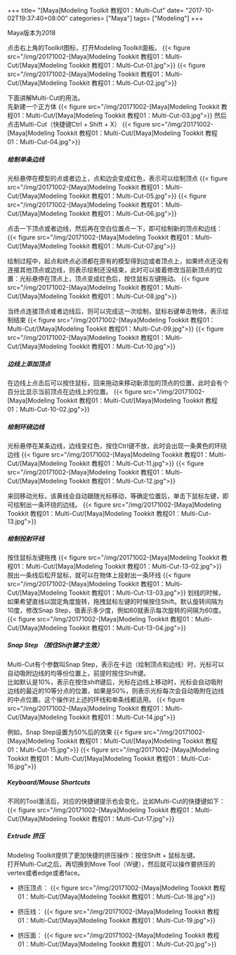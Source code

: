 +++
title= "[Maya]Modeling Toolkit 教程01：Multi-Cut"
date= "2017-10-02T19:37:40+08:00"
categories= ["Maya"]
tags= ["Modeling"]
+++

Maya版本为2018

点击右上角的Toolkit图标，打开Modeling Toolkit面板。
{{< figure src="/img/20171002-[Maya]Modeling Tookkit 教程01：Multi-Cut/[Maya]Modeling Tookkit 教程01：Multi-Cut-01.jpg">}}
{{< figure src="/img/20171002-[Maya]Modeling Tookkit 教程01：Multi-Cut/[Maya]Modeling Tookkit 教程01：Multi-Cut-02.jpg">}}

下面讲解Multi-Cut的用法。  
先新建一个正方体
{{< figure src="/img/20171002-[Maya]Modeling Tookkit 教程01：Multi-Cut/[Maya]Modeling Tookkit 教程01：Multi-Cut-03.jpg">}}
然后点击Multi-Cut（快捷键Ctrl + Shift + X）
{{< figure src="/img/20171002-[Maya]Modeling Tookkit 教程01：Multi-Cut/[Maya]Modeling Tookkit 教程01：Multi-Cut-04.jpg">}}

##### 绘制单条边线
光标悬停在模型的点或者边上，点和边会变成红色，表示可以绘制顶点
{{< figure src="/img/20171002-[Maya]Modeling Tookkit 教程01：Multi-Cut/[Maya]Modeling Tookkit 教程01：Multi-Cut-05.jpg">}}
{{< figure src="/img/20171002-[Maya]Modeling Tookkit 教程01：Multi-Cut/[Maya]Modeling Tookkit 教程01：Multi-Cut-06.jpg">}}

点击一下顶点或者边线，然后再在空白位置点一下，即可绘制新的顶点和边线：
{{< figure src="/img/20171002-[Maya]Modeling Tookkit 教程01：Multi-Cut/[Maya]Modeling Tookkit 教程01：Multi-Cut-07.jpg">}}

绘制过程中，起点和终点必须都在原有的模型得到边或者顶点上，如果终点还没有连接其他顶点或边线，则表示绘制还没结束，此时可以接着修改当前新顶点的位置：光标悬停在顶点上，顶点变成红色后，按住鼠标左键拖动。
{{< figure src="/img/20171002-[Maya]Modeling Tookkit 教程01：Multi-Cut/[Maya]Modeling Tookkit 教程01：Multi-Cut-08.jpg">}}

当终点连接顶点或者边线后，则可以完成这一次绘制，鼠标右键单击物体，表示绘制结束
{{< figure src="/img/20171002-[Maya]Modeling Tookkit 教程01：Multi-Cut/[Maya]Modeling Tookkit 教程01：Multi-Cut-09.jpg">}}
{{< figure src="/img/20171002-[Maya]Modeling Tookkit 教程01：Multi-Cut/[Maya]Modeling Tookkit 教程01：Multi-Cut-10.jpg">}}

##### 边线上添加顶点
在边线上点击后可以按住鼠标，回来拖动来移动新添加的顶点的位置，此时会有个百分比显示当前顶点在边线上的位置。
{{< figure src="/img/20171002-[Maya]Modeling Tookkit 教程01：Multi-Cut/[Maya]Modeling Tookkit 教程01：Multi-Cut-10-02.jpg">}}

##### 绘制环绕边线
光标悬停在某条边线，边线变红色，按住Ctrl键不放，此时会出现一条黄色的环绕边线
{{< figure src="/img/20171002-[Maya]Modeling Tookkit 教程01：Multi-Cut/[Maya]Modeling Tookkit 教程01：Multi-Cut-11.jpg">}}
{{< figure src="/img/20171002-[Maya]Modeling Tookkit 教程01：Multi-Cut/[Maya]Modeling Tookkit 教程01：Multi-Cut-12.jpg">}}

来回移动光标，该黄线会自动跟随光标移动，等确定位置后，单击下鼠标左键，即可绘制出一条环绕的边线。
{{< figure src="/img/20171002-[Maya]Modeling Tookkit 教程01：Multi-Cut/[Maya]Modeling Tookkit 教程01：Multi-Cut-13.jpg">}}


##### 绘制投射环线
按住鼠标左键拖拽
{{< figure src="/img/20171002-[Maya]Modeling Tookkit 教程01：Multi-Cut/[Maya]Modeling Tookkit 教程01：Multi-Cut-13-02.jpg">}}
脱出一条线后松开鼠标，就可以在物体上投射出一条环线
{{< figure src="/img/20171002-[Maya]Modeling Tookkit 教程01：Multi-Cut/[Maya]Modeling Tookkit 教程01：Multi-Cut-13-03.jpg">}}
划线的时候，如果希望直线以固定角度旋转，拖拽鼠标左键的时候按住Shift。默认旋转间隔为10度，修改Snap Step，值表示多少度，例如60就表示每次旋转的间隔为60度。
{{< figure src="/img/20171002-[Maya]Modeling Tookkit 教程01：Multi-Cut/[Maya]Modeling Tookkit 教程01：Multi-Cut-13-04.jpg">}}

##### Snap Step （按住Shift键才生效）
Multi-Cut有个参数叫Snap Step，表示在卡边（绘制顶点和边线）时，光标可以自动吸附边线的均等份位置上，前提时按住Shift键。  
比如默认是10%，表示在按住shift键后，光标在边线上移动时，光标会自动吸附边线的最近的10等分点的位置，如果是50%，则表示光标每次会自动吸附在边线的中点位置。这个操作对上述的环线和单条线都适用。
{{< figure src="/img/20171002-[Maya]Modeling Tookkit 教程01：Multi-Cut/[Maya]Modeling Tookkit 教程01：Multi-Cut-14.jpg">}}

例如，Snap Step设置为50%后的效果
{{< figure src="/img/20171002-[Maya]Modeling Tookkit 教程01：Multi-Cut/[Maya]Modeling Tookkit 教程01：Multi-Cut-15.jpg">}}
{{< figure src="/img/20171002-[Maya]Modeling Tookkit 教程01：Multi-Cut/[Maya]Modeling Tookkit 教程01：Multi-Cut-16.jpg">}}

##### Keyboard/Mouse Shortcuts
不同的Tool激活后，对应的快捷键提示也会变化，比如Multi-Cut的快捷键如下：
{{< figure src="/img/20171002-[Maya]Modeling Tookkit 教程01：Multi-Cut/[Maya]Modeling Tookkit 教程01：Multi-Cut-17.jpg">}}

##### Extrude 挤压
Modeling Toolkit提供了更加快捷的挤压操作：按住Shift + 鼠标左键。  
打开Multi-Cut之后，再切换到Move Tool（W键），然后就可以操作要挤压的vertex或者edge或者face。

+ 挤压顶点：
{{< figure src="/img/20171002-[Maya]Modeling Tookkit 教程01：Multi-Cut/[Maya]Modeling Tookkit 教程01：Multi-Cut-18.jpg">}}

+ 挤压线：
{{< figure src="/img/20171002-[Maya]Modeling Tookkit 教程01：Multi-Cut/[Maya]Modeling Tookkit 教程01：Multi-Cut-19.jpg">}}

+ 挤压面：
{{< figure src="/img/20171002-[Maya]Modeling Tookkit 教程01：Multi-Cut/[Maya]Modeling Tookkit 教程01：Multi-Cut-20.jpg">}}





